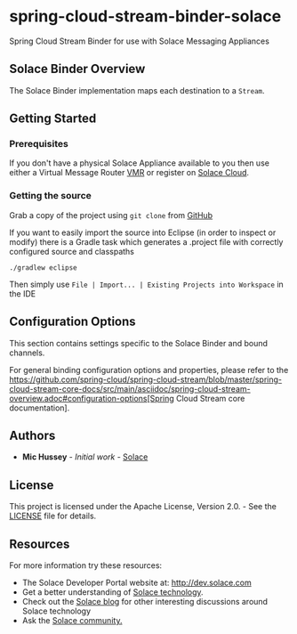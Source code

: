 # spring-cloud-stream-binder-solace
Spring Cloud Stream Binder for use with Solace Messaging Appliances

## Solace Binder Overview

The Solace Binder implementation maps each destination to a `Stream`.

## Getting Started

### Prerequisites
If you don't have a physical Solace Appliance available to you then use either a Virtual 
Message Router [VMR](http://dev.solace.com/downloads/) or register on [Solace Cloud](https://cloud.solace.com/).


### Getting the source

Grab a copy of the project using `git clone` from  [GitHub](https://github.com/MichaelHussey/spring-cloud-stream-binder-solace)

If you want to easily import the source into Eclipse (in order to inspect or modify) there is a Gradle task which generates a .project file with correctly configured source and classpaths

```
./gradlew eclipse
```

Then simply use `File | Import... | Existing Projects into Workspace` in the IDE

## Configuration Options

This section contains settings specific to the Solace Binder and bound channels.

For general binding configuration options and properties, please refer to the 
https://github.com/spring-cloud/spring-cloud-stream/blob/master/spring-cloud-stream-core-docs/src/main/asciidoc/spring-cloud-stream-overview.adoc#configuration-options[Spring Cloud Stream core documentation].

## Authors

* **Mic Hussey** - *Initial work* - [Solace](https://github.com/MichaelHussey)

## License

This project is licensed under the Apache License, Version 2.0. - See the [LICENSE](LICENSE) file for details.

## Resources

For more information try these resources:

- The Solace Developer Portal website at: http://dev.solace.com
- Get a better understanding of [Solace technology](http://dev.solace.com/tech/).
- Check out the [Solace blog](http://dev.solace.com/blog/) for other interesting discussions around Solace technology
- Ask the [Solace community.](http://dev.solace.com/community/)

